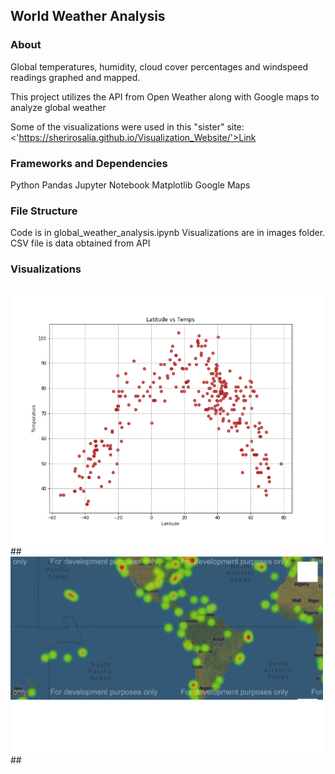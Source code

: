 ## World Weather Analysis 

### About
Global temperatures, humidity, cloud cover percentages and windspeed readings graphed and mapped. 

This project utilizes the API from Open Weather along with Google maps to analyze global weather

Some of the visualizations were used in this "sister" site: 
 <'https://sherirosalia.github.io/Visualization_Website/'>Link</a>

### Frameworks and Dependencies
Python Pandas
Jupyter Notebook
Matplotlib
Google Maps

### File Structure
Code is in global_weather_analysis.ipynb
Visualizations are in images folder.
CSV file is data obtained from API

### Visualizations
##
<img width="500" alt="" src="images/temperature.png">
##
<img width="500" alt="" src="images/gmap_hum.png">
##
<img width="500" alt="" src="lin_regTemperature (F).png">
